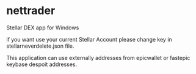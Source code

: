 # nettrader
Stellar DEX app for Windows

if you want use your current Stellar Account please change key in stellarneverdelete.json file.

This application can use externally addresses from epicwallet or fastepic keybase despoit addresses.


